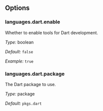 [comment]: # (Do not edit this file as it is autogenerated. Go to docs/individual-docs if you want to make edits.)


[comment]: # (Please add your documentation on top of this line)

## Options

### languages\.dart\.enable

Whether to enable tools for Dart development\.



*Type:*
boolean



*Default:*
` false `



*Example:*
` true `



### languages\.dart\.package



The Dart package to use\.



*Type:*
package



*Default:*
` pkgs.dart `
